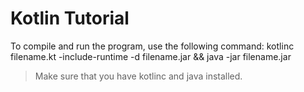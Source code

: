 # Kotlin Tutorial 

To compile and run the program, use the following command:
	kotlinc filename.kt -include-runtime -d filename.jar && java -jar filename.jar

> Make sure that you have kotlinc and java installed.
